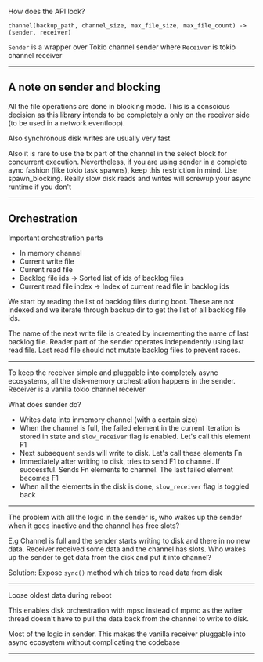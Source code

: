 How does the API look?

```
channel(backup_path, channel_size, max_file_size, max_file_count) -> (sender, receiver)
```

`Sender` is a wrapper over Tokio channel sender where `Receiver` is
tokio channel receiver

-------------------------------------

A note on sender and blocking
-----------------------------

All the file operations are done in blocking mode. This is a conscious
decision as this library intends to be completely a only on the receiver
side (to be used in a network eventloop).

Also synchronous disk writes are usually very fast

Also it is rare to use the tx part of the channel in the select block
for concurrent execution. Nevertheless, if you are using sender in a
complete aync fashion (like tokio task spawns), keep this restriction in mind.
Use spawn_blocking. Really slow disk reads and writes will screwup your
async runtime if you don't

-------------------------------------

Orchestration
-------------

Important orchestration parts

- In memory channel
- Current write file
- Current read file
- Backlog file ids -> Sorted list of ids of backlog files
- Current read file index -> Index of current read file in backlog ids

We start by reading the list of backlog files during boot. These are not
indexed and we iterate through backup dir to get the list of all backlog
file ids.

The name of the next write file is created by incrementing the name of last
backlog file. Reader part of the sender operates independently using
last read file. Last read file should not mutate backlog files to
prevent races.

-----------------------------------------

To keep the receiver simple and pluggable into completely async
ecosystems, all the disk-memory orchestration happens in the sender.
Receiver is a vanilla tokio channel receiver

What does sender do?

- Writes data into inmemory channel (with a certain size)
- When the channel is full, the failed element in the current iteration
  is stored in state and `slow_receiver` flag is enabled. Let's call
  this element F1
- Next subsequent `send`s will write to disk. Let's call these elements Fn
- Immediately after writing to disk, tries to send F1 to channel. If
  successful. Sends Fn elements to channel. The last failed element becomes F1
- When all the elements in the disk is done, `slow_receiver` flag is
  toggled back

--------------------------------------

The problem with all the logic in the sender is, who wakes up the sender
when it goes inactive and the channel has free slots?

E.g Channel is full and the sender starts writing to disk and there in
no new data. Receiver received some data and the channel has slots. Who
wakes up the sender to get data from the disk and put it into channel?

Solution: Expose `sync()` method which tries to read data from disk

--------------------------------------


Loose oldest data during reboot

This enables disk orchestration with mpsc instead of mpmc as the writer
thread doesn't have to pull the data back from the channel to write to
disk.

Most of the logic in sender. This makes the vanilla receiver pluggable
into async ecosystem without complicating the codebase

--------------------------------------


